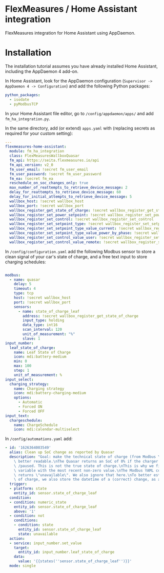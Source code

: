 # FlexMeasures / Home Assistant integration

FlexMeasures integration for Home Assistant using AppDaemon.

# Installation

The installation tutorial assumes you have already installed Home Assistant, including the AppDaemon 4 add-on.

In Home Assistant, look for the AppDaemon configuration (`Supervisor -> AppDaemon 4 -> Configuration`) and add the following Python packages:

```yaml
python_packages:
  - isodate
  - pyModbusTCP
```

In your Home Assistant file editor, go to `/config/appdaemon/apps/` and add `fm_ha_integration.py`.

In the same directory, add (or extend) `apps.yaml` with (replacing secrets as required for your custom setting):

```yaml
---
flexmeasures-home-assistant:
  module: fm_ha_integration
  class: FlexMeasuresWallboxQuasar
  fm_api: https://seita.flexmeasures.io/api
  fm_api_version: v2_0
  fm_user_email: !secret fm_user_email
  fm_user_password: !secret fm_user_password
  fm_ea: !secret fm_ea
  reschedule_on_soc_changes_only: true
  max_number_of_reattempts_to_retrieve_device_message: 2
  delay_for_reattempts_to_retrieve_device_message: 60
  delay_for_initial_attempts_to_retrieve_device_message: 5
  wallbox_host: !secret wallbox_host
  wallbox_port: !secret wallbox_port
  wallbox_register_get_state_of_charge: !secret wallbox_register_get_state_of_charge
  wallbox_register_set_power_setpoint: !secret wallbox_register_set_power_setpoint
  wallbox_register_set_control: !secret wallbox_register_set_control
  wallbox_register_set_setpoint_type: !secret wallbox_register_set_setpoint_type
  wallbox_register_set_setpoint_type_value_current: !secret wallbox_register_set_setpoint_type_value_current
  wallbox_register_set_setpoint_type_value_power_by_phase: !secret wallbox_register_set_setpoint_type_value_power_by_phase
  wallbox_register_set_control_value_user: !secret wallbox_register_set_control_value_user
  wallbox_register_set_control_value_remote: !secret wallbox_register_set_control_value_remote
```

In `/config/configuration.yaml` add the following Modbus sensor to store a clean signal of your car's state of charge, and a free text input to store charging schedules:

```yaml

modbus:
  - name: quasar
    delay: 5
    timeout: 4
    type: tcp
    host: !secret wallbox_host
    port: !secret wallbox_port
    sensors:
      - name: state_of_charge_leaf
        address: !secret wallbox_register_get_state_of_charge
        input_type: holding
        data_type: int16
        scan_interval: 120
        unit_of_measurement: "%"
        slave: 1
input_number:
  leaf_state_of_charge:
    name: Leaf State of Charge
    icon: mdi:battery-medium
    min: 0
    max: 100
    step: 1
    unit_of_measurement: %
input_select:
  charging_strategy:
    name: Charging strategy
    icon: mdi:battery-charging-medium
    options:
      - Automatic
      - Forced ON
      - Forced OFF
input_text:
  chargeschedule:
    name: ChargeSchedule
    icon: mdi:calendar-multiselect
```

In `/config/automations.yaml` add:

```yaml
- id: '1626364003549'
  alias: Clean up SoC change as reported by Quasar
  description: "Goal: make the technical state of charge (from Modbus YAML in configuration)\
    \ better readable.\nThe Quasar returns an SoC of 0% if the charger is not connected\
    \ /paused. This is not the true state of charge.\nThis is why we fill another (input)\
    \ variable with the most recent non-zero value.\nThe Modbus YAML code also frequently\
    \ returns \"unavailable\". We also ignore that here.\nTo better estimate the true state\
    \ of charge, we also store the datetime of a (correct) change, as another input number."
  trigger:
  - platform: state
    entity_id: sensor.state_of_charge_leaf
  condition:
  - condition: numeric_state
    entity_id: sensor.state_of_charge_leaf
    above: '1'
  - condition: not
    conditions:
    - condition: state
      entity_id: sensor.state_of_charge_leaf
      state: unavailable
  action:
  - service: input_number.set_value
    target:
      entity_id: input_number.leaf_state_of_charge
    data:
      value: '{{states(''sensor.state_of_charge_leaf'')}}'
  mode: single
```
